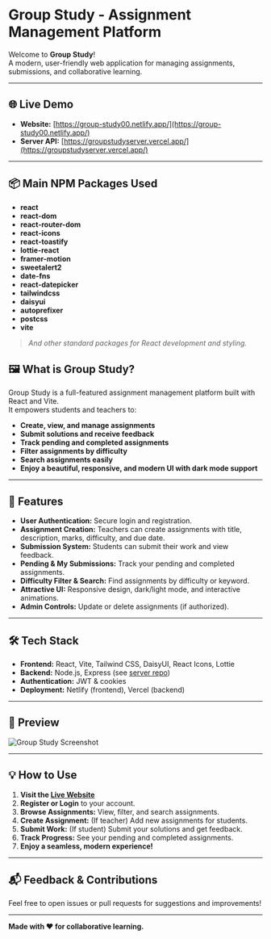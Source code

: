 # Group Study - Assignment Management Platform

Welcome to **Group Study**!  
A modern, user-friendly web application for managing assignments, submissions, and collaborative learning.

---

## 🌐 Live Demo

- **Website:** [https://group-study00.netlify.app/](https://group-study00.netlify.app/)
- **Server API:** [https://groupstudyserver.vercel.app/](https://groupstudyserver.vercel.app/)

---
## 📦 Main NPM Packages Used

- **react**  
- **react-dom**  
- **react-router-dom**  
- **react-icons**  
- **react-toastify**  
- **lottie-react**  
- **framer-motion**  
- **sweetalert2**  
- **date-fns**  
- **react-datepicker**  
- **tailwindcss**  
- **daisyui**  
- **autoprefixer**  
- **postcss**  
- **vite**  

> _And other standard packages for React development and styling._
## 🖼️ What is Group Study?

Group Study is a full-featured assignment management platform built with React and Vite.  
It empowers students and teachers to:

- **Create, view, and manage assignments**
- **Submit solutions and receive feedback**
- **Track pending and completed assignments**
- **Filter assignments by difficulty**
- **Search assignments easily**
- **Enjoy a beautiful, responsive, and modern UI with dark mode support**

---

## 🚀 Features

- **User Authentication:** Secure login and registration.
- **Assignment Creation:** Teachers can create assignments with title, description, marks, difficulty, and due date.
- **Submission System:** Students can submit their work and view feedback.
- **Pending & My Submissions:** Track your pending and completed assignments.
- **Difficulty Filter & Search:** Find assignments by difficulty or keyword.
- **Attractive UI:** Responsive design, dark/light mode, and interactive animations.
- **Admin Controls:** Update or delete assignments (if authorized).

---

## 🛠️ Tech Stack

- **Frontend:** React, Vite, Tailwind CSS, DaisyUI, React Icons, Lottie
- **Backend:** Node.js, Express (see [server repo](https://groupstudyserver.vercel.app/))
- **Authentication:** JWT & cookies
- **Deployment:** Netlify (frontend), Vercel (backend)

---

## 📸 Preview

![Group Study Screenshot](https://i.ibb.co/6wQyQ7s/group-study-preview.png)

---

## 💡 How to Use

1. **Visit the [Live Website](https://group-study00.netlify.app/)**
2. **Register or Login** to your account.
3. **Browse Assignments:** View, filter, and search assignments.
4. **Create Assignment:** (If teacher) Add new assignments for students.
5. **Submit Work:** (If student) Submit your solutions and get feedback.
6. **Track Progress:** See your pending and completed assignments.
7. **Enjoy a seamless, modern experience!**

---

## 📬 Feedback & Contributions

Feel free to open issues or pull requests for suggestions and improvements!

---

**Made with ❤️ for collaborative learning.**